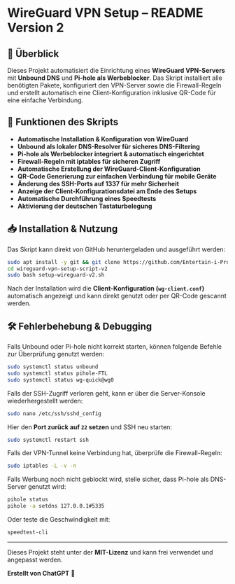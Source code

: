 # WireGuard VPN Setup – README Version 2

## 📌 Überblick
Dieses Projekt automatisiert die Einrichtung eines **WireGuard VPN-Servers** mit **Unbound DNS** und **Pi-hole als Werbeblocker**. Das Skript installiert alle benötigten Pakete, konfiguriert den VPN-Server sowie die Firewall-Regeln und erstellt automatisch eine Client-Konfiguration inklusive QR-Code für eine einfache Verbindung.

## 🔹 Funktionen des Skripts
- **Automatische Installation & Konfiguration von WireGuard**
- **Unbound als lokaler DNS-Resolver für sicheres DNS-Filtering**
- **Pi-hole als Werbeblocker integriert & automatisch eingerichtet**
- **Firewall-Regeln mit iptables für sicheren Zugriff**
- **Automatische Erstellung der WireGuard-Client-Konfiguration**
- **QR-Code Generierung zur einfachen Verbindung für mobile Geräte**
- **Änderung des SSH-Ports auf 1337 für mehr Sicherheit**
- **Anzeige der Client-Konfigurationsdatei am Ende des Setups**
- **Automatische Durchführung eines Speedtests**
- **Aktivierung der deutschen Tastaturbelegung**

## 📥 Installation & Nutzung
Das Skript kann direkt von GitHub heruntergeladen und ausgeführt werden:
```bash
sudo apt install -y git && git clone https://github.com/Entertain-i-Pro/wireguard-vpn-setup-script-v2.git
cd wireguard-vpn-setup-script-v2
sudo bash setup-wireguard-v2.sh
```
Nach der Installation wird die **Client-Konfiguration (`wg-client.conf`)** automatisch angezeigt und kann direkt genutzt oder per QR-Code gescannt werden.

## 🛠 Fehlerbehebung & Debugging
Falls Unbound oder Pi-hole nicht korrekt starten, können folgende Befehle zur Überprüfung genutzt werden:
```bash
sudo systemctl status unbound
sudo systemctl status pihole-FTL
sudo systemctl status wg-quick@wg0
```
Falls der SSH-Zugriff verloren geht, kann er über die Server-Konsole wiederhergestellt werden:
```bash
sudo nano /etc/ssh/sshd_config
```
Hier den **Port zurück auf `22` setzen** und SSH neu starten:
```bash
sudo systemctl restart ssh
```
Falls der VPN-Tunnel keine Verbindung hat, überprüfe die Firewall-Regeln:
```bash
sudo iptables -L -v -n
```
Falls Werbung noch nicht geblockt wird, stelle sicher, dass Pi-hole als DNS-Server genutzt wird:
```bash
pihole status
pihole -a setdns 127.0.0.1#5335
```
Oder teste die Geschwindigkeit mit:
```bash
speedtest-cli
```

---
Dieses Projekt steht unter der **MIT-Lizenz** und kann frei verwendet und angepasst werden.

**Erstellt von ChatGPT** 🚀


